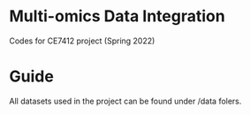 # Multi-omics Data Integration

Codes for CE7412 project (Spring 2022)

# Guide

All datasets used in the project can be found under /data folers.
